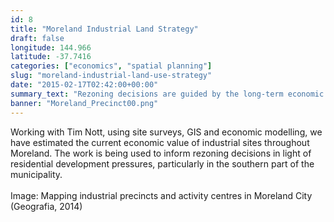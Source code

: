 ```yaml
---
id: 8
title: "Moreland Industrial Land Strategy"
draft: false
longitude: 144.966
latitude: -37.7416
categories: ["economics", "spatial planning"]
slug: "moreland-industrial-land-use-strategy"
date: "2015-02-17T02:42:00+00:00"
summary_text: "Rezoning decisions are guided by the long-term economic value of Moreland's industrial precincts"
banner: "Moreland_Precinct00.png"
---
```


Working with Tim Nott, using site surveys, GIS and economic modelling, we have estimated the current economic value of industrial sites throughout Moreland. The work is being used to inform rezoning decisions in light of residential development pressures, particularly in the southern part of the municipality.<br><br><span class="wysiwyg-color-silver">Image: Mapping industrial precincts and activity centres in Moreland City (Geografia, 2014)</span>
